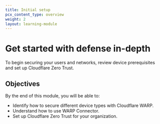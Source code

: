 ```yaml
---
title: Initial setup
pcx_content_type: overview
weight: 2
layout: learning-module
---
```


# Get started with defense in-depth

To begin securing your users and networks, review device prerequisites and set up Cloudflare Zero Trust.

## Objectives

By the end of this module, you will be able to:

- Identify how to secure different device types with Cloudflare WARP.
- Understand how to use WARP Connector.
- Set up Cloudflare Zero Trust for your organization.
